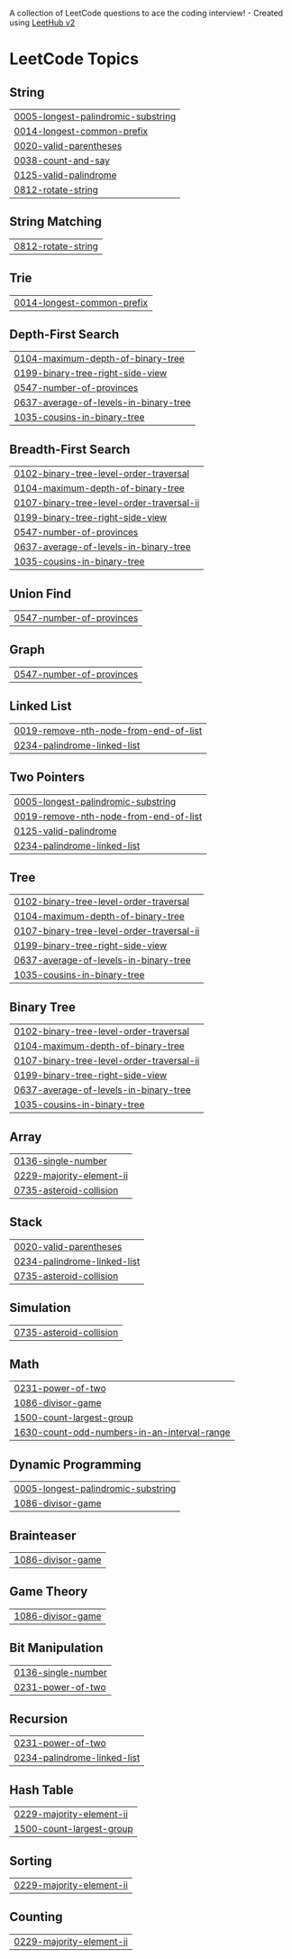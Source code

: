 A collection of LeetCode questions to ace the coding interview! - Created using [LeetHub v2](https://github.com/arunbhardwaj/LeetHub-2.0)
<!---LeetCode Topics Start-->
# LeetCode Topics
## String
|  |
| ------- |
| [0005-longest-palindromic-substring](https://github.com/sakthivel-sivakumar/LEARN-DSA/tree/master/0005-longest-palindromic-substring) |
| [0014-longest-common-prefix](https://github.com/sakthivel-sivakumar/LEARN-DSA/tree/master/0014-longest-common-prefix) |
| [0020-valid-parentheses](https://github.com/sakthivel-sivakumar/LEARN-DSA/tree/master/0020-valid-parentheses) |
| [0038-count-and-say](https://github.com/sakthivel-sivakumar/LEARN-DSA/tree/master/0038-count-and-say) |
| [0125-valid-palindrome](https://github.com/sakthivel-sivakumar/LEARN-DSA/tree/master/0125-valid-palindrome) |
| [0812-rotate-string](https://github.com/sakthivel-sivakumar/LEARN-DSA/tree/master/0812-rotate-string) |
## String Matching
|  |
| ------- |
| [0812-rotate-string](https://github.com/sakthivel-sivakumar/LEARN-DSA/tree/master/0812-rotate-string) |
## Trie
|  |
| ------- |
| [0014-longest-common-prefix](https://github.com/sakthivel-sivakumar/LEARN-DSA/tree/master/0014-longest-common-prefix) |
## Depth-First Search
|  |
| ------- |
| [0104-maximum-depth-of-binary-tree](https://github.com/sakthivel-sivakumar/LEARN-DSA/tree/master/0104-maximum-depth-of-binary-tree) |
| [0199-binary-tree-right-side-view](https://github.com/sakthivel-sivakumar/LEARN-DSA/tree/master/0199-binary-tree-right-side-view) |
| [0547-number-of-provinces](https://github.com/sakthivel-sivakumar/LEARN-DSA/tree/master/0547-number-of-provinces) |
| [0637-average-of-levels-in-binary-tree](https://github.com/sakthivel-sivakumar/LEARN-DSA/tree/master/0637-average-of-levels-in-binary-tree) |
| [1035-cousins-in-binary-tree](https://github.com/sakthivel-sivakumar/LEARN-DSA/tree/master/1035-cousins-in-binary-tree) |
## Breadth-First Search
|  |
| ------- |
| [0102-binary-tree-level-order-traversal](https://github.com/sakthivel-sivakumar/LEARN-DSA/tree/master/0102-binary-tree-level-order-traversal) |
| [0104-maximum-depth-of-binary-tree](https://github.com/sakthivel-sivakumar/LEARN-DSA/tree/master/0104-maximum-depth-of-binary-tree) |
| [0107-binary-tree-level-order-traversal-ii](https://github.com/sakthivel-sivakumar/LEARN-DSA/tree/master/0107-binary-tree-level-order-traversal-ii) |
| [0199-binary-tree-right-side-view](https://github.com/sakthivel-sivakumar/LEARN-DSA/tree/master/0199-binary-tree-right-side-view) |
| [0547-number-of-provinces](https://github.com/sakthivel-sivakumar/LEARN-DSA/tree/master/0547-number-of-provinces) |
| [0637-average-of-levels-in-binary-tree](https://github.com/sakthivel-sivakumar/LEARN-DSA/tree/master/0637-average-of-levels-in-binary-tree) |
| [1035-cousins-in-binary-tree](https://github.com/sakthivel-sivakumar/LEARN-DSA/tree/master/1035-cousins-in-binary-tree) |
## Union Find
|  |
| ------- |
| [0547-number-of-provinces](https://github.com/sakthivel-sivakumar/LEARN-DSA/tree/master/0547-number-of-provinces) |
## Graph
|  |
| ------- |
| [0547-number-of-provinces](https://github.com/sakthivel-sivakumar/LEARN-DSA/tree/master/0547-number-of-provinces) |
## Linked List
|  |
| ------- |
| [0019-remove-nth-node-from-end-of-list](https://github.com/sakthivel-sivakumar/LEARN-DSA/tree/master/0019-remove-nth-node-from-end-of-list) |
| [0234-palindrome-linked-list](https://github.com/sakthivel-sivakumar/LEARN-DSA/tree/master/0234-palindrome-linked-list) |
## Two Pointers
|  |
| ------- |
| [0005-longest-palindromic-substring](https://github.com/sakthivel-sivakumar/LEARN-DSA/tree/master/0005-longest-palindromic-substring) |
| [0019-remove-nth-node-from-end-of-list](https://github.com/sakthivel-sivakumar/LEARN-DSA/tree/master/0019-remove-nth-node-from-end-of-list) |
| [0125-valid-palindrome](https://github.com/sakthivel-sivakumar/LEARN-DSA/tree/master/0125-valid-palindrome) |
| [0234-palindrome-linked-list](https://github.com/sakthivel-sivakumar/LEARN-DSA/tree/master/0234-palindrome-linked-list) |
## Tree
|  |
| ------- |
| [0102-binary-tree-level-order-traversal](https://github.com/sakthivel-sivakumar/LEARN-DSA/tree/master/0102-binary-tree-level-order-traversal) |
| [0104-maximum-depth-of-binary-tree](https://github.com/sakthivel-sivakumar/LEARN-DSA/tree/master/0104-maximum-depth-of-binary-tree) |
| [0107-binary-tree-level-order-traversal-ii](https://github.com/sakthivel-sivakumar/LEARN-DSA/tree/master/0107-binary-tree-level-order-traversal-ii) |
| [0199-binary-tree-right-side-view](https://github.com/sakthivel-sivakumar/LEARN-DSA/tree/master/0199-binary-tree-right-side-view) |
| [0637-average-of-levels-in-binary-tree](https://github.com/sakthivel-sivakumar/LEARN-DSA/tree/master/0637-average-of-levels-in-binary-tree) |
| [1035-cousins-in-binary-tree](https://github.com/sakthivel-sivakumar/LEARN-DSA/tree/master/1035-cousins-in-binary-tree) |
## Binary Tree
|  |
| ------- |
| [0102-binary-tree-level-order-traversal](https://github.com/sakthivel-sivakumar/LEARN-DSA/tree/master/0102-binary-tree-level-order-traversal) |
| [0104-maximum-depth-of-binary-tree](https://github.com/sakthivel-sivakumar/LEARN-DSA/tree/master/0104-maximum-depth-of-binary-tree) |
| [0107-binary-tree-level-order-traversal-ii](https://github.com/sakthivel-sivakumar/LEARN-DSA/tree/master/0107-binary-tree-level-order-traversal-ii) |
| [0199-binary-tree-right-side-view](https://github.com/sakthivel-sivakumar/LEARN-DSA/tree/master/0199-binary-tree-right-side-view) |
| [0637-average-of-levels-in-binary-tree](https://github.com/sakthivel-sivakumar/LEARN-DSA/tree/master/0637-average-of-levels-in-binary-tree) |
| [1035-cousins-in-binary-tree](https://github.com/sakthivel-sivakumar/LEARN-DSA/tree/master/1035-cousins-in-binary-tree) |
## Array
|  |
| ------- |
| [0136-single-number](https://github.com/sakthivel-sivakumar/LEARN-DSA/tree/master/0136-single-number) |
| [0229-majority-element-ii](https://github.com/sakthivel-sivakumar/LEARN-DSA/tree/master/0229-majority-element-ii) |
| [0735-asteroid-collision](https://github.com/sakthivel-sivakumar/LEARN-DSA/tree/master/0735-asteroid-collision) |
## Stack
|  |
| ------- |
| [0020-valid-parentheses](https://github.com/sakthivel-sivakumar/LEARN-DSA/tree/master/0020-valid-parentheses) |
| [0234-palindrome-linked-list](https://github.com/sakthivel-sivakumar/LEARN-DSA/tree/master/0234-palindrome-linked-list) |
| [0735-asteroid-collision](https://github.com/sakthivel-sivakumar/LEARN-DSA/tree/master/0735-asteroid-collision) |
## Simulation
|  |
| ------- |
| [0735-asteroid-collision](https://github.com/sakthivel-sivakumar/LEARN-DSA/tree/master/0735-asteroid-collision) |
## Math
|  |
| ------- |
| [0231-power-of-two](https://github.com/sakthivel-sivakumar/LEARN-DSA/tree/master/0231-power-of-two) |
| [1086-divisor-game](https://github.com/sakthivel-sivakumar/LEARN-DSA/tree/master/1086-divisor-game) |
| [1500-count-largest-group](https://github.com/sakthivel-sivakumar/LEARN-DSA/tree/master/1500-count-largest-group) |
| [1630-count-odd-numbers-in-an-interval-range](https://github.com/sakthivel-sivakumar/LEARN-DSA/tree/master/1630-count-odd-numbers-in-an-interval-range) |
## Dynamic Programming
|  |
| ------- |
| [0005-longest-palindromic-substring](https://github.com/sakthivel-sivakumar/LEARN-DSA/tree/master/0005-longest-palindromic-substring) |
| [1086-divisor-game](https://github.com/sakthivel-sivakumar/LEARN-DSA/tree/master/1086-divisor-game) |
## Brainteaser
|  |
| ------- |
| [1086-divisor-game](https://github.com/sakthivel-sivakumar/LEARN-DSA/tree/master/1086-divisor-game) |
## Game Theory
|  |
| ------- |
| [1086-divisor-game](https://github.com/sakthivel-sivakumar/LEARN-DSA/tree/master/1086-divisor-game) |
## Bit Manipulation
|  |
| ------- |
| [0136-single-number](https://github.com/sakthivel-sivakumar/LEARN-DSA/tree/master/0136-single-number) |
| [0231-power-of-two](https://github.com/sakthivel-sivakumar/LEARN-DSA/tree/master/0231-power-of-two) |
## Recursion
|  |
| ------- |
| [0231-power-of-two](https://github.com/sakthivel-sivakumar/LEARN-DSA/tree/master/0231-power-of-two) |
| [0234-palindrome-linked-list](https://github.com/sakthivel-sivakumar/LEARN-DSA/tree/master/0234-palindrome-linked-list) |
## Hash Table
|  |
| ------- |
| [0229-majority-element-ii](https://github.com/sakthivel-sivakumar/LEARN-DSA/tree/master/0229-majority-element-ii) |
| [1500-count-largest-group](https://github.com/sakthivel-sivakumar/LEARN-DSA/tree/master/1500-count-largest-group) |
## Sorting
|  |
| ------- |
| [0229-majority-element-ii](https://github.com/sakthivel-sivakumar/LEARN-DSA/tree/master/0229-majority-element-ii) |
## Counting
|  |
| ------- |
| [0229-majority-element-ii](https://github.com/sakthivel-sivakumar/LEARN-DSA/tree/master/0229-majority-element-ii) |
<!---LeetCode Topics End-->